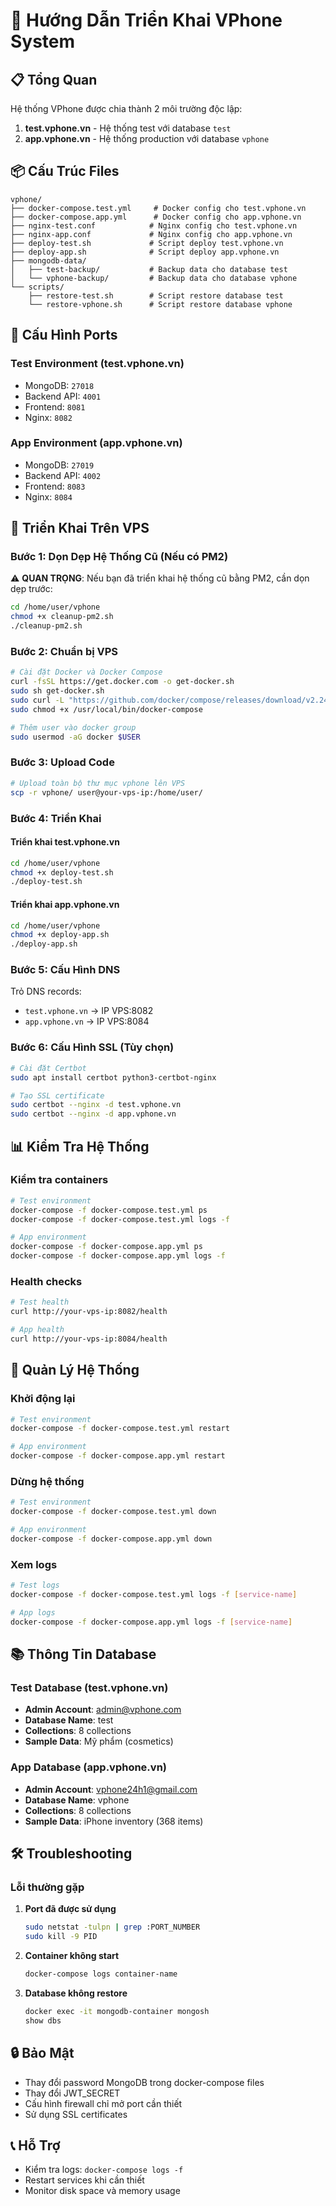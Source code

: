 # 🚀 Hướng Dẫn Triển Khai VPhone System

## 📋 Tổng Quan

Hệ thống VPhone được chia thành 2 môi trường độc lập:

1. **test.vphone.vn** - Hệ thống test với database `test`
2. **app.vphone.vn** - Hệ thống production với database `vphone`

## 📦 Cấu Trúc Files

```
vphone/
├── docker-compose.test.yml     # Docker config cho test.vphone.vn
├── docker-compose.app.yml      # Docker config cho app.vphone.vn
├── nginx-test.conf            # Nginx config cho test.vphone.vn
├── nginx-app.conf             # Nginx config cho app.vphone.vn
├── deploy-test.sh             # Script deploy test.vphone.vn
├── deploy-app.sh              # Script deploy app.vphone.vn
├── mongodb-data/
│   ├── test-backup/           # Backup data cho database test
│   └── vphone-backup/         # Backup data cho database vphone
└── scripts/
    ├── restore-test.sh        # Script restore database test
    └── restore-vphone.sh      # Script restore database vphone
```

## 🔧 Cấu Hình Ports

### Test Environment (test.vphone.vn)
- MongoDB: `27018`
- Backend API: `4001`
- Frontend: `8081`
- Nginx: `8082`

### App Environment (app.vphone.vn)
- MongoDB: `27019`
- Backend API: `4002`
- Frontend: `8083`
- Nginx: `8084`

## 🚀 Triển Khai Trên VPS

### Bước 1: Dọn Dẹp Hệ Thống Cũ (Nếu có PM2)

⚠️ **QUAN TRỌNG**: Nếu bạn đã triển khai hệ thống cũ bằng PM2, cần dọn dẹp trước:

```bash
cd /home/user/vphone
chmod +x cleanup-pm2.sh
./cleanup-pm2.sh
```

### Bước 2: Chuẩn bị VPS

```bash
# Cài đặt Docker và Docker Compose
curl -fsSL https://get.docker.com -o get-docker.sh
sudo sh get-docker.sh
sudo curl -L "https://github.com/docker/compose/releases/download/v2.24.0/docker-compose-$(uname -s)-$(uname -m)" -o /usr/local/bin/docker-compose
sudo chmod +x /usr/local/bin/docker-compose

# Thêm user vào docker group
sudo usermod -aG docker $USER
```

### Bước 3: Upload Code

```bash
# Upload toàn bộ thư mục vphone lên VPS
scp -r vphone/ user@your-vps-ip:/home/user/
```

### Bước 4: Triển Khai

#### Triển khai test.vphone.vn

```bash
cd /home/user/vphone
chmod +x deploy-test.sh
./deploy-test.sh
```

#### Triển khai app.vphone.vn

```bash
cd /home/user/vphone
chmod +x deploy-app.sh
./deploy-app.sh
```

### Bước 5: Cấu Hình DNS

Trỏ DNS records:
- `test.vphone.vn` → IP VPS:8082
- `app.vphone.vn` → IP VPS:8084

### Bước 6: Cấu Hình SSL (Tùy chọn)

```bash
# Cài đặt Certbot
sudo apt install certbot python3-certbot-nginx

# Tạo SSL certificate
sudo certbot --nginx -d test.vphone.vn
sudo certbot --nginx -d app.vphone.vn
```

## 📊 Kiểm Tra Hệ Thống

### Kiểm tra containers
```bash
# Test environment
docker-compose -f docker-compose.test.yml ps
docker-compose -f docker-compose.test.yml logs -f

# App environment
docker-compose -f docker-compose.app.yml ps
docker-compose -f docker-compose.app.yml logs -f
```

### Health checks
```bash
# Test health
curl http://your-vps-ip:8082/health

# App health
curl http://your-vps-ip:8084/health
```

## 🔄 Quản Lý Hệ Thống

### Khởi động lại
```bash
# Test environment
docker-compose -f docker-compose.test.yml restart

# App environment
docker-compose -f docker-compose.app.yml restart
```

### Dừng hệ thống
```bash
# Test environment
docker-compose -f docker-compose.test.yml down

# App environment
docker-compose -f docker-compose.app.yml down
```

### Xem logs
```bash
# Test logs
docker-compose -f docker-compose.test.yml logs -f [service-name]

# App logs
docker-compose -f docker-compose.app.yml logs -f [service-name]
```

## 📚 Thông Tin Database

### Test Database (test.vphone.vn)
- **Admin Account**: admin@vphone.com
- **Database Name**: test
- **Collections**: 8 collections
- **Sample Data**: Mỹ phẩm (cosmetics)

### App Database (app.vphone.vn)
- **Admin Account**: vphone24h1@gmail.com
- **Database Name**: vphone
- **Collections**: 8 collections
- **Sample Data**: iPhone inventory (368 items)

## 🛠️ Troubleshooting

### Lỗi thường gặp

1. **Port đã được sử dụng**
   ```bash
   sudo netstat -tulpn | grep :PORT_NUMBER
   sudo kill -9 PID
   ```

2. **Container không start**
   ```bash
   docker-compose logs container-name
   ```

3. **Database không restore**
   ```bash
   docker exec -it mongodb-container mongosh
   show dbs
   ```

## 🔒 Bảo Mật

- Thay đổi password MongoDB trong docker-compose files
- Thay đổi JWT_SECRET
- Cấu hình firewall chỉ mở port cần thiết
- Sử dụng SSL certificates

## 📞 Hỗ Trợ

- Kiểm tra logs: `docker-compose logs -f`
- Restart services khi cần thiết
- Monitor disk space và memory usage 